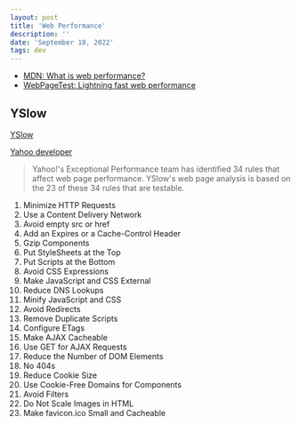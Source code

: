 ```yaml
---
layout: post
title: 'Web Performance'
description: ''
date: 'September 18, 2022'
tags: dev
---
```


- [MDN: What is web performance?](https://developer.mozilla.org/en-US/docs/Learn/Performance/What_is_web_performance)
- [WebPageTest: Lightning fast web performance](https://www.webpagetest.org/learn/lightning-fast-web-performance/)

## YSlow

[YSlow](http://yslow.org/)

[Yahoo developer](https://developer.yahoo.com/performance/rules.html)

> Yahoo!'s Exceptional Performance team has identified 34 rules that affect web page performance. YSlow's web page analysis is based on the 23 of these 34 rules that are testable.

1. Minimize HTTP Requests
2. Use a Content Delivery Network
3. Avoid empty src or href
4. Add an Expires or a Cache-Control Header
5. Gzip Components
6. Put StyleSheets at the Top
7. Put Scripts at the Bottom
8. Avoid CSS Expressions
9.  Make JavaScript and CSS External
10. Reduce DNS Lookups
11. Minify JavaScript and CSS
12. Avoid Redirects
13. Remove Duplicate Scripts
14. Configure ETags
15. Make AJAX Cacheable
16. Use GET for AJAX Requests
17. Reduce the Number of DOM Elements
18. No 404s
19. Reduce Cookie Size
20. Use Cookie-Free Domains for Components
21. Avoid Filters
22. Do Not Scale Images in HTML
23. Make favicon.ico Small and Cacheable
